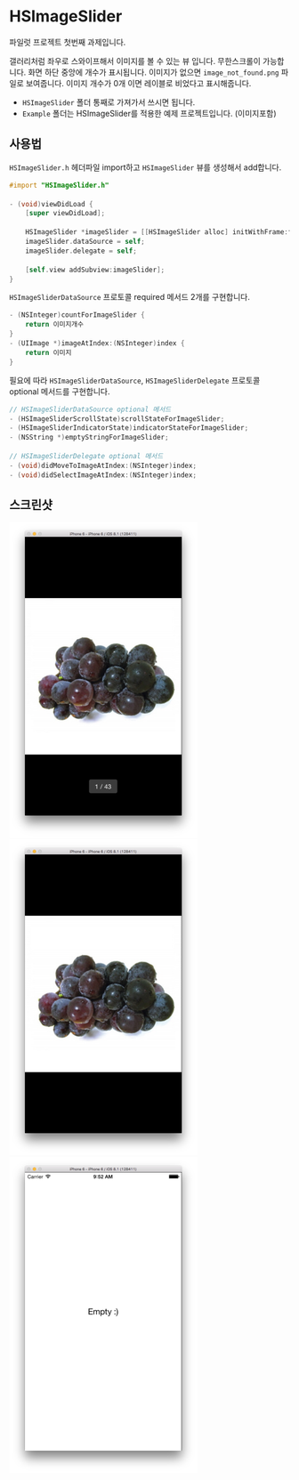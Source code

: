 # HSImageSlider

파일럿 프로젝트 첫번째 과제입니다.

갤러리처럼 좌우로 스와이프해서 이미지를 볼 수 있는 뷰 입니다.
무한스크롤이 가능합니다.
화면 하단 중앙에 개수가 표시됩니다.
이미지가 없으면 `image_not_found.png` 파일로 보여줍니다.
이미지 개수가 0개 이면 레이블로 비었다고 표시해줍니다.

* `HSImageSlider` 폴더 통째로 가져가서 쓰시면 됩니다.
* `Example` 폴더는 HSImageSlider를 적용한 예제 프로젝트입니다. (이미지포함)


## 사용법
`HSImageSlider.h` 헤더파일 import하고 `HSImageSlider` 뷰를 생성해서 add합니다.
```objective-c
#import "HSImageSlider.h"

- (void)viewDidLoad {
    [super viewDidLoad];

    HSImageSlider *imageSlider = [[HSImageSlider alloc] initWithFrame:frame];
    imageSlider.dataSource = self;
    imageSlider.delegate = self;

	[self.view addSubview:imageSlider];
}
```

`HSImageSliderDataSource` 프로토콜 required 메서드 2개를 구현합니다.
```objective-c
- (NSInteger)countForImageSlider {
	return 이미지개수
}
- (UIImage *)imageAtIndex:(NSInteger)index {
	return 이미지
}
```

필요에 따라 `HSImageSliderDataSource`, `HSImageSliderDelegate` 프로토콜 optional 메서드를 구현합니다.
```objective-c
// HSImageSliderDataSource optional 메서드
- (HSImageSliderScrollState)scrollStateForImageSlider;
- (HSImageSliderIndicatorState)indicatorStateForImageSlider;
- (NSString *)emptyStringForImageSlider;

// HSImageSliderDelegate optional 메서드
- (void)didMoveToImageAtIndex:(NSInteger)index;
- (void)didSelectImageAtIndex:(NSInteger)index;
```

## 스크린샷
![](ScreenShot/image01.png)
![](ScreenShot/image02.png)
![](ScreenShot/image03.png)






